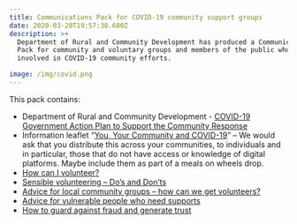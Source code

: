 ```yaml
---
title: Communications Pack for COVID-19 community support groups
date: 2020-03-20T19:57:38.680Z
description: >+
  Department of Rural and Community Development has produced a Communications
  Pack for community and voluntary groups and members of the public who are
  involved in COVID-19 community efforts.

image: /img/covid.png
---
```

This pack contains:

* Department of Rural and Community Development - [COVID-19 Government Action Plan to Support the Community Response](Government%20Action%20Plan%20for%20Community%20Response%20to%20COVID%2019.pdf)
* Information leaflet “[You, Your Community and COVID-19](/docs/COVID-community-guidelines/YouYourCommunityandCORVID1020MarchOnWEbsite.pdf)” – We would ask that you distribute this across your communities, to individuals and in particular, those that do not have access or knowledge of digital platforms.  Maybe include them as part of a meals on wheels drop.
* [How can I volunteer?](/docs/COVID-community-guidelines/How%20can%20I%20Volunteer%20in%20response%20to%20COVID-19%20%28002%29.pdf)
* [Sensible volunteering – Do’s and Don’ts](/docs/COVID-community-guidelines/Sensible%20Volunteering%20in%20response%20to%20Covid-19.pdf)
* [Advice for local community groups – how can we get volunteers?](/docs/COVID-community-guidelines/ADVICE%20ON%20THE%20RECRUITMENT%20OF%20VOLUNTEERS%20FOR%20COMMUNITY%20AND%20VOLUNTARY%20GROUPS.pdf)
* [Advice for vulnerable people who need supports](/docs/COVID-community-guidelines/AdviceForVulnerablePeople.pdf)
* [How to guard against fraud and generate trust ](How%20to%20Protect%20Against%20Fraud%20and%20Generate%20Trust.pdf)
